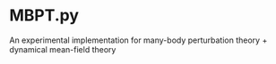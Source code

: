 # MBPT.py
An experimental implementation for many-body perturbation theory + dynamical mean-field theory
